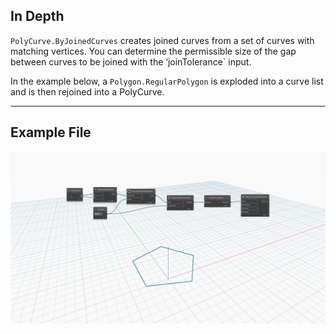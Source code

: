 <!--- Autodesk.DesignScript.Geometry.PolyCurve.ByJoinedCurves(curves, joinTolerance, trimCurves, trimLength) --->
<!--- NHC5UY7UTB4NA5X3EXEIVOE3EOF7CFAXOVVAHYJ7ZSKC76OLPPYA --->
## In Depth
`PolyCurve.ByJoinedCurves` creates joined curves from a set of curves with matching vertices. You can determine the permissible size of the gap between curves to be joined with the ‘joinTolerance` input.

In the example below, a `Polygon.RegularPolygon` is exploded into a curve list and is then rejoined into a PolyCurve.
___
## Example File

![PolyCurve.ByJoinedCurves](./NHC5UY7UTB4NA5X3EXEIVOE3EOF7CFAXOVVAHYJ7ZSKC76OLPPYA_img.jpg)